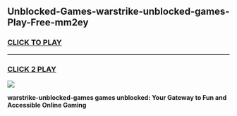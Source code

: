 
## Unblocked-Games-warstrike-unblocked-games-Play-Free-mm2ey
<h3>
<a href="https://premium76.site?title=warstrike-unblocked-games&ref=18A1">CLICK TO PLAY</a></h3>
<hr>

<h3>
<a href="https://premium76.site?title=warstrike-unblocked-games&ref=18A1">CLICK 2 PLAY</a>
  
</h3>

<a href="https://premium76.site?title=warstrike-unblocked-games&ref=18A1"><img src="https://clearcache.store/games.png"></a>


**warstrike-unblocked-games games unblocked: Your Gateway to Fun and Accessible Online Gaming**
